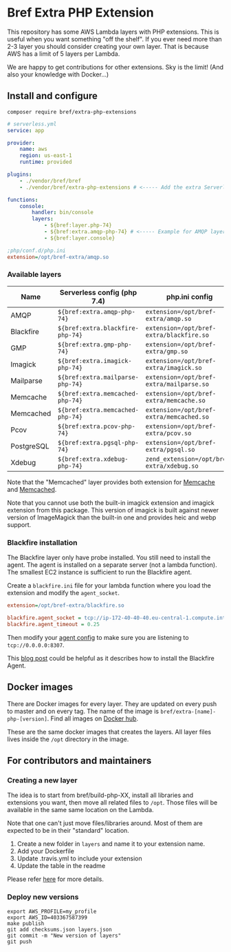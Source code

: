 # Bref Extra PHP Extension

This repository has some AWS Lambda layers with PHP extensions. This is useful when you want something "off the shelf". 
If you ever need more than 2-3 layer you should consider creating your own layer. That is because AWS has
a limit of 5 layers per Lambda.

We are happy to get contributions for other extensions. Sky is the limit! (And also your knowledge with Docker...)

## Install and configure

```cli
composer require bref/extra-php-extensions
```

```yaml
# serverless.yml
service: app

provider:
    name: aws
    region: us-east-1
    runtime: provided

plugins:
    - ./vendor/bref/bref
    - ./vendor/bref/extra-php-extensions # <----- Add the extra Serverless plugin

functions:
    console:
        handler: bin/console
        layers:
            - ${bref:layer.php-74} 
            - ${bref:extra.amqp-php-74} # <----- Example for AMQP layer
            - ${bref:layer.console}
```

```ini
;php/conf.d/php.ini
extension=/opt/bref-extra/amqp.so
```

### Available layers

| Name | Serverless config (php 7.4) | php.ini config |
| ---- | ----------------------------| -------------- |
| AMQP | `${bref:extra.amqp-php-74}` | `extension=/opt/bref-extra/amqp.so` |
| Blackfire | `${bref:extra.blackfire-php-74}` | `extension=/opt/bref-extra/blackfire.so` |
| GMP | `${bref:extra.gmp-php-74}` | `extension=/opt/bref-extra/gmp.so` |
| Imagick | `${bref:extra.imagick-php-74}` | `extension=/opt/bref-extra/imagick.so` |
| Mailparse | `${bref:extra.mailparse-php-74}` | `extension=/opt/bref-extra/mailparse.so` |
| Memcache | `${bref:extra.memcached-php-74}` | `extension=/opt/bref-extra/memcache.so` |
| Memcached | `${bref:extra.memcached-php-74}` | `extension=/opt/bref-extra/memcached.so` |
| Pcov | `${bref:extra.pcov-php-74}` | `extension=/opt/bref-extra/pcov.so` |
| PostgreSQL | `${bref:extra.pgsql-php-74}` | `extension=/opt/bref-extra/pgsql.so` |
| Xdebug | `${bref:extra.xdebug-php-74}` | `zend_extension=/opt/bref-extra/xdebug.so` |

Note that the "Memcached" layer provides both extension for [Memcache](https://pecl.php.net/package/memcache) and [Memcached](https://pecl.php.net/package/memcached). 

Note that you cannot use both the built-in imagick extension and imagick extension from this package.
This version of imagick is built against newer version of ImageMagick than the built-in one and provides heic and webp support.

### Blackfire installation

The Blackfire layer only have probe installed. You still need to install the agent. 
The agent is installed on a separate server (not a lambda function). The smallest 
EC2 instance is sufficient to run the Blackfire agent.

Create a `blackfire.ini` file for your lambda function where you load the extension 
and modify the `agent_socket`.

```ini
extension=/opt/bref-extra/blackfire.so

blackfire.agent_socket = tcp://ip-172-40-40-40.eu-central-1.compute.internal:8307
blackfire.agent_timeout = 0.25
```

Then modify your [agent config](https://blackfire.io/docs/reference-guide/configuration#agent-configuration) 
to make sure you are listening to `tcp://0.0.0.0:8307`.  

This [blog post](https://developer.happyr.com/installing-blackfire-multiple-servers) 
could be helpful as it describes how to install the Blackfire Agent.  

## Docker images

There are Docker images for every layer. They are updated on every push to master 
and on every tag. The name of the image is `bref/extra-[name]-php-[version]`. Find
all images on [Docker hub](https://hub.docker.com/u/bref).

These are the same docker images that creates the layers. All layer files lives inside
the `/opt` directory in the image. 

## For contributors and maintainers

### Creating a new layer

The idea is to start from bref/build-php-XX, install all libraries and extensions
you want, then move all related files to `/opt`. Those files will be available in
the same same location on the Lambda.

Note that one can't just move files/libraries around. Most of them are expected to
be in their "standard" location.  

1. Create a new folder in `layers` and name it to your extension name.
2. Add your Dockerfile
3. Update .travis.yml to include your extension
4. Update the table in the readme

Please refer [here](docs/create_your_own_extension_layer.md) for more details.

### Deploy new versions

```
export AWS_PROFILE=my_profile
export AWS_ID=403367587399
make publish
git add checksums.json layers.json
git commit -m "New version of layers"
git push
```
